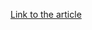 [Link to the article](https://labs.bitdefender.com/2020/03/android-apps-and-malware-capitalize-on-coronavirus)
